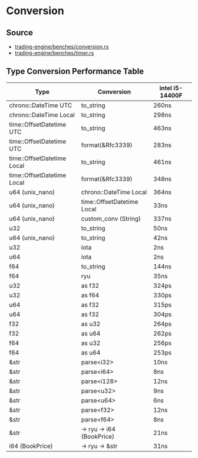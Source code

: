 # Conversion

## Source
- [trading-engine/benches/conversion.rs](./trading-engine/benches/conversion.rs)
- [trading-engine/benches/timer.rs](./trading-engine/benches/timer.rs)

## Type Conversion Performance Table

| Type                      | Conversion                | intel i5-14400F |
|---------------------------|---------------------------|-----------------|
| chrono::DateTime UTC      | to_string                 | 260ns           |
| chrono::DateTime Local    | to_string                 | 298ns           |
| time::OffsetDatetime UTC  | to_string                 | 463ns           |
| time::OffsetDatetime UTC  | format(&Rfc3339)          | 283ns           |
| time::OffsetDatetime Local| to_string                 | 461ns           |
| time::OffsetDatetime Local| format(&Rfc3339)          | 348ns           |
| u64 (unix_nano)           | chrono::DateTime Local    | 364ns           |
| u64 (unix_nano)           | time::OffsetDatetime Local| 33ns            |
| u64 (unix_nano)           | custom_conv (String)      | 337ns           |
| u32                       | to_string                 | 50ns            |
| u64 (unix_nano)           | to_string                 | 42ns            |
| u32                       | iota                      | 2ns             |
| u64                       | iota                      | 2ns             |
| f64                       | to_string                 | 144ns           |
| f64                       | ryu                       | 35ns            |
| u32 | as f32 | 324ps |
| u32 | as f64 | 330ps |
| u64 | as f32 | 315ps |
| u64 | as f32 | 304ps |
| f32 | as u32 | 264ps |
| f32 | as u64 | 262ps |
| f64 | as u32 | 256ps |
| f64 | as u64 | 253ps |
| &str                      | parse\<i32>                | 10ns            |
| &str                      | parse\<i64>                | 8ns             |
| &str                      | parse\<i128>               | 12ns            |
| &str                      | parse\<u32>                | 9ns             |
| &str                      | parse\<u64>                | 6ns             |
| &str                      | parse\<f32>                | 12ns            |
| &str                      | parse\<f64>                | 8ns             |
| &str                      | -> ryu -> i64 (BookPrice) | 21ns            |
| i64 (BookPrice)           | -> ryu -> &str            | 31ns            |